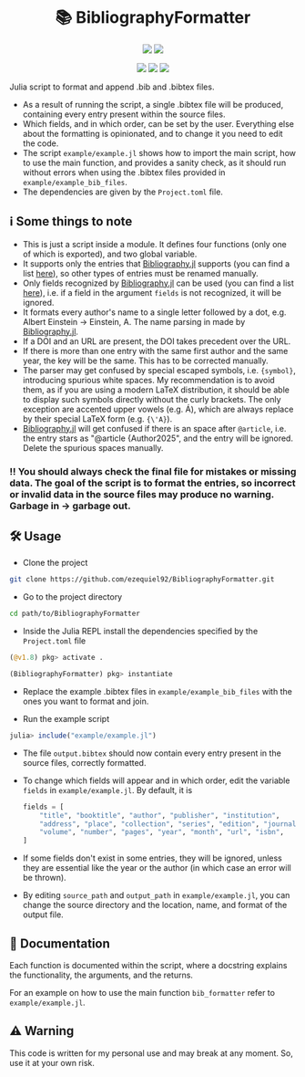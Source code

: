 <div align="center">
    <h1>📚 BibliographyFormatter</h1>
</div>

<p align="center">
    <a href="https://github1s.com/ezequiel92/BibliographyFormatter"><img src="http://forthebadge.com/images/badges/built-with-science.svg"></a>
    <a href="https://julialang.org"><img src="https://forthebadge.com/images/badges/made-with-julia.svg"></a>
</p>

<p align="center">
    <a href="https://codecov.io/github/ezequiel92/BibliographyFormatter?branch=main"><img src="https://img.shields.io/codecov/c/github/ezequiel92/BibliographyFormatter?style=flat&logo=Codecov&labelColor=2B2D2F"></a>
    <a href="https://github.com/ezequiel92/BibliographyFormatter/actions"><img src="https://img.shields.io/github/actions/workflow/status/ezequiel92/BibliographyFormatter/run_tests.yml?logo=GitHub&labelColor=2B2D2F"></a>
    <a href="https://github.com/ezequiel92/BibliographyFormatter/blob/main/LICENSE"><img src="https://img.shields.io/github/license/ezequiel92/BibliographyFormatter?style=flat&logo=GNU&labelColor=2B2D2F"></a>
</p>

Julia script to format and append .bib and .bibtex files.

- As a result of running the script, a single .bibtex file will be produced, containing every entry present within the source files.
- Which fields, and in which order, can be set by the user. Everything else about the formatting is opinionated, and to change it you need to edit the code.
- The script `example/example.jl` shows how to import the main script, how to use the main function, and provides a sanity check, as it should run without errors when using the .bibtex files provided in `example/example_bib_files`.
- The dependencies are given by the `Project.toml` file.

## ℹ️ Some things to note

- This is just a script inside a module. It defines four functions (only one of which is exported), and two global variable.
- It supports only the entries that [Bibliography.jl](https://github.com/Humans-of-Julia/Bibliography.jl) supports (you can find a list [here](https://humans-of-julia.github.io/Bibliography.jl/stable/internal/#BibInternal.entries)), so other types of entries must be renamed manually.
- Only fields recognized by [Bibliography.jl](https://github.com/Humans-of-Julia/Bibliography.jl) can be used (you can find a list [here](https://humans-of-julia.github.io/Bibliography.jl/stable/internal/#BibInternal.fields)), i.e. if a field in the argument `fields` is not recognized, it will be ignored.
- It formats every author's name to a single letter followed by a dot, e.g. Albert Einstein -> Einstein, A. The name parsing in made by [Bibliography.jl](https://github.com/Humans-of-Julia/Bibliography.jl).
- If a DOI and an URL are present, the DOI takes precedent over the URL.
- If there is more than one entry with the same first author and the same year, the key will be the same. This has to be corrected manually.
- The parser may get confused by special escaped symbols, i.e. `{symbol}`, introducing spurious white spaces. My recommendation is to avoid them, as if you are using a modern LaTeX distribution, it should be able to display such symbols directly without the curly brackets. The only exception are accented upper vowels (e.g. Á), which are always replace by their special LaTeX form (e.g. `{\'A}`).
- [Bibliography.jl](https://github.com/Humans-of-Julia/Bibliography.jl) will get confused if there is an space after `@article`, i.e. the entry stars as "@article {Author2025", and the entry will be ignored. Delete the spurious spaces manually.

### ‼️ You should always check the final file for mistakes or missing data. The goal of the script is to format the entries, so incorrect or invalid data in the source files may produce no warning. Garbage in -> garbage out.

## 🛠️ Usage

- Clone the project

```bash
git clone https://github.com/ezequiel92/BibliographyFormatter.git
```

- Go to the project directory

```bash
cd path/to/BibliographyFormatter
```

- Inside the Julia REPL install the dependencies specified by the `Project.toml` file

```julia
(@v1.8) pkg> activate .

(BibliographyFormatter) pkg> instantiate
```

- Replace the example .bibtex files in `example/example_bib_files` with the ones you want to format and join.

- Run the example script

```julia
julia> include("example/example.jl")
```

- The file `output.bibtex` should now contain every entry present in the source files, correctly formatted.

- To change which fields will appear and in which order, edit the variable `fields` in `example/example.jl`. By default, it is

    ```julia
    fields = [
        "title", "booktitle", "author", "publisher", "institution",
        "address", "place", "collection", "series", "edition", "journal",
        "volume", "number", "pages", "year", "month", "url", "isbn",
    ]
    ```

- If some fields don't exist in some entries, they will be ignored, unless they are essential like the year or the author (in which case an error will be thrown).

- By editing `source_path` and `output_path` in `example/example.jl`, you can change the source directory and the location, name, and format of the output file.

## 📘 Documentation

Each function is documented within the script, where a docstring explains the functionality, the arguments, and the returns.

For an example on how to use the main function `bib_formatter` refer to `example/example.jl`.

## ⚠️ Warning

This code is written for my personal use and may break at any moment. So, use it at your own risk.
